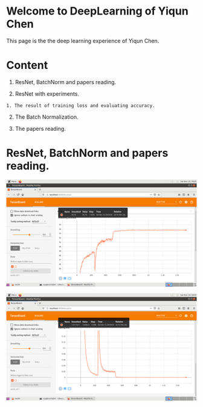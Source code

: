 # Welcome to DeepLearning of Yiqun Chen

This page is the the deep learning experience of Yiqun Chen.

# Content

1. ResNet, BatchNorm and papers reading.

  1. ResNet with experiments.

    1. The result of training loss and evaluating accuracy.
  
  2. The Batch Normalization.

  3. The papers reading.


# ResNet, BatchNorm and papers reading.

![loss](https://raw.githubusercontent.com/YiqunChen1999/DeepLearning/master/res50_v211/res50_v211_acc.png)

![loss](https://raw.githubusercontent.com/YiqunChen1999/DeepLearning/master/res50_v211/res50_v211_loss.png)

